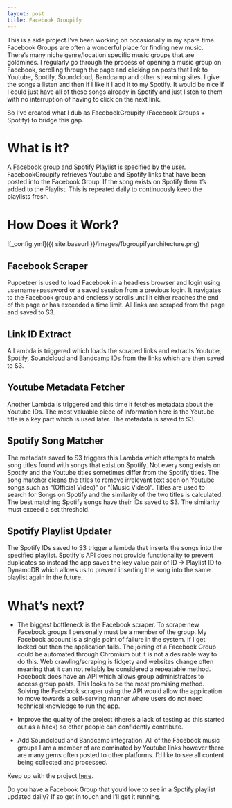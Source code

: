 ```yaml
---
layout: post
title: Facebook Groupify
---
```


This is a side project I’ve been working on occasionally in my spare time. Facebook Groups are often a wonderful place for finding new music. There’s many niche genre/location specific music groups that are goldmines. I regularly go through the process of opening a music group on Facebook, scrolling through the page and clicking on posts that link to Youtube, Spotify, Soundcloud, Bandcamp and other streaming sites. I give the songs a listen and then if I like it I add it to my Spotify. It would be nice if I could just have all of these songs already in Spotify and just listen to them with no interruption of having to click on the next link.

So I’ve created what I dub as FacebookGroupify (Facebook Groups + Spotify) to bridge this gap.

# What is it?
A Facebook group and Spotify Playlist is specified by the user.
FacebookGroupify retrieves Youtube and Spotify links that have been posted into the Facebook Group.
If the song exists on Spotify then it’s added to the Playlist.
This is repeated daily to continuously keep the playlists fresh.

# How Does it Work?

![_config.yml]({{ site.baseurl }}/images/fbgroupifyarchitecture.png)

## Facebook Scraper
Puppeteer is used to load Facebook in a headless browser and login using username+password or a saved session from a previous login. It navigates to the Facebook group and endlessly scrolls until it either reaches the end of the page or has exceeded a time limit. All links are scraped from the page and saved to S3.

## Link ID Extract
A Lambda is triggered which loads the scraped links and extracts Youtube, Spotify, Soundcloud and Bandcamp IDs from the links which are then saved to S3.

## Youtube Metadata Fetcher
Another Lambda is triggered and this time it fetches metadata about the Youtube IDs. The most valuable piece of information here is the Youtube title is a key part which is used later. The metadata is saved to S3.

## Spotify Song Matcher
The metadata saved to S3 triggers this Lambda which attempts to match song titles found with songs that exist on Spotify. Not every song exists on Spotify and the Youtube titles sometimes differ from the Spotify titles. The song matcher cleans the titles to remove irrelevant text seen on Youtube songs such as “(Official Video)” or “(Music Video)”. Titles are used to search for Songs on Spotify and the similarity of the two titles is calculated. The best matching Spotify songs have their IDs saved to S3. The similarity must exceed a set threshold. 

## Spotify Playlist Updater
The Spotify IDs saved to S3 trigger a lambda that inserts the songs into the specified playlist. Spotify's API does not provide functionality to prevent duplicates so instead the app saves the key value pair of ID -> Playlist ID to DynamoDB which allows us to prevent inserting the song into the same playlist again in the future. 

# What’s next?
- The biggest bottleneck is the Facebook scraper. To scrape new Facebook groups I personally must be a member of the group. My Facebook account is a single point of failure in the system. If I get locked out then the application fails. The joining of a Facebook Group could be automated through Chromium but it is not a desirable way to do this. Web crawling/scraping is fidgety and websites change often meaning that it can not reliably be considered a repeatable method. Facebook does have an API which allows group administrators to access group posts. This looks to be the most promising method. Solving the Facebook scraper using the API would allow the application to move towards a self-serving manner where users do not need technical knowledge to run the app. 

- Improve the quality of the project (there’s a lack of testing as this started out as a hack) so other people can confidently contribute.

- Add Soundcloud and Bandcamp integration. All of the Facebook music groups I am a member of are dominated by Youtube links however there are many gems often posted to other platforms. I’d like to see all content being collected and processed.


Keep up with the project <a href="https://github.com/JackOHara/facebookgroupify" target="_blank">here</a>.

Do you have a Facebook Group that you’d love to see in a Spotify playlist updated daily? If so get in touch and I’ll get it running.
